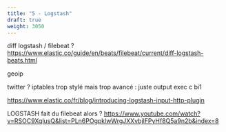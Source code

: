 ```yaml
---
title: "5 - Logstash"
draft: true
weight: 3050
---
```


diff logstash / filebeat ? https://www.elastic.co/guide/en/beats/filebeat/current/diff-logstash-beats.html

geoip

twitter ?
iptables trop stylé mais trop avancé : juste output exec c bi1

https://www.elastic.co/fr/blog/introducing-logstash-input-http-plugin

LOGSTASH fait du filebeat alors ? https://www.youtube.com/watch?v=RSOC9XqlusQ&list=PLn6POgpklwWrgJXXvbjlFPyHf8Q5a9n2b&index=8
